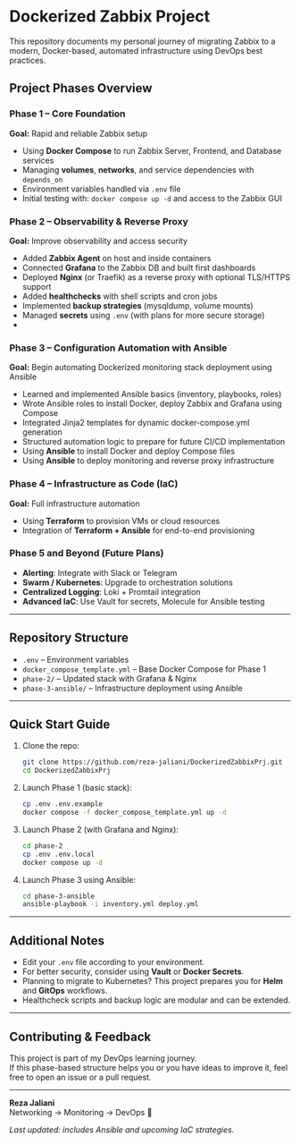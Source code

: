 # Dockerized Zabbix Project 

This repository documents my personal journey of migrating Zabbix to a modern, Docker-based, automated infrastructure using DevOps best practices.

##  Project Phases Overview

###  Phase 1 – Core Foundation
**Goal:** Rapid and reliable Zabbix setup  
- Using **Docker Compose** to run Zabbix Server, Frontend, and Database services  
- Managing **volumes**, **networks**, and service dependencies with `depends_on`  
- Environment variables handled via `.env` file  
- Initial testing with: `docker compose up -d` and access to the Zabbix GUI

###  Phase 2 – Observability & Reverse Proxy
**Goal:** Improve observability and access security  
- Added **Zabbix Agent** on host and inside containers  
- Connected **Grafana** to the Zabbix DB and built first dashboards  
- Deployed **Nginx** (or Traefik) as a reverse proxy with optional TLS/HTTPS support
- Added **healthchecks** with shell scripts and cron jobs
- Implemented **backup strategies** (mysqldump, volume mounts)
- Managed **secrets** using `.env` (with plans for more secure storage)
- 

###  Phase 3 – Configuration Automation with Ansible
**Goal:** Begin automating Dockerized monitoring stack deployment using Ansible  
- Learned and implemented Ansible basics (inventory, playbooks, roles)
- Wrote Ansible roles to install Docker, deploy Zabbix and Grafana using Compose
- Integrated Jinja2 templates for dynamic docker-compose.yml generation
- Structured automation logic to prepare for future CI/CD implementation
- Using **Ansible** to install Docker and deploy Compose files
- Using **Ansible** to deploy monitoring and reverse proxy infrastructure

###  Phase 4 – Infrastructure as Code (IaC)
**Goal:** Full infrastructure automation  
- Using **Terraform** to provision VMs or cloud resources  
- Integration of **Terraform + Ansible** for end-to-end provisioning

###  Phase 5 and Beyond (Future Plans)
- **Alerting**: Integrate with Slack or Telegram  
- **Swarm / Kubernetes**: Upgrade to orchestration solutions  
- **Centralized Logging**: Loki + Promtail integration  
- **Advanced IaC**: Use Vault for secrets, Molecule for Ansible testing  

---

##  Repository Structure

- `.env` – Environment variables  
- `docker_compose_template.yml` – Base Docker Compose for Phase 1  
- `phase-2/` – Updated stack with Grafana & Nginx  
- `phase-3-ansible/` – Infrastructure deployment using Ansible  

---

##  Quick Start Guide

1. Clone the repo:
   ```bash
   git clone https://github.com/reza-jaliani/DockerizedZabbixPrj.git
   cd DockerizedZabbixPrj
   ```

2. Launch Phase 1 (basic stack):
   ```bash
   cp .env .env.example
   docker compose -f docker_compose_template.yml up -d
   ```

3. Launch Phase 2 (with Grafana and Nginx):
   ```bash
   cd phase-2
   cp .env .env.local
   docker compose up -d
   ```

4. Launch Phase 3 using Ansible:
   ```bash
   cd phase-3-ansible
   ansible-playbook -i inventory.yml deploy.yml
   ```

---

##  Additional Notes

- Edit your `.env` file according to your environment.  
- For better security, consider using **Vault** or **Docker Secrets**.  
- Planning to migrate to Kubernetes? This project prepares you for **Helm** and **GitOps** workflows.  
- Healthcheck scripts and backup logic are modular and can be extended.

---

##  Contributing & Feedback

This project is part of my DevOps learning journey.  
If this phase-based structure helps you or you have ideas to improve it, feel free to open an issue or a pull request.

---

**Reza Jaliani**  
Networking → Monitoring → DevOps 🚀  

_Last updated: includes Ansible and upcoming IaC strategies._
